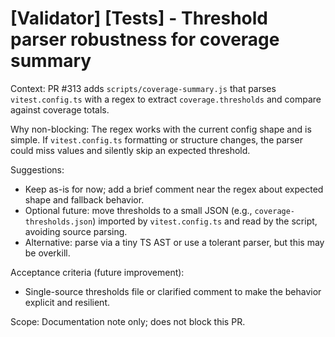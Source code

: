 # [Validator] [Tests] - Threshold parser robustness for coverage summary

Context: PR #313 adds `scripts/coverage-summary.js` that parses `vitest.config.ts` with a regex to extract `coverage.thresholds` and compare against coverage totals.

Why non-blocking: The regex works with the current config shape and is simple. If `vitest.config.ts` formatting or structure changes, the parser could miss values and silently skip an expected threshold.

Suggestions:
- Keep as-is for now; add a brief comment near the regex about expected shape and fallback behavior.
- Optional future: move thresholds to a small JSON (e.g., `coverage-thresholds.json`) imported by `vitest.config.ts` and read by the script, avoiding source parsing.
- Alternative: parse via a tiny TS AST or use a tolerant parser, but this may be overkill.

Acceptance criteria (future improvement):
- Single-source thresholds file or clarified comment to make the behavior explicit and resilient.

Scope: Documentation note only; does not block this PR.


